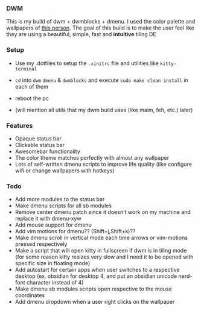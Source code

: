 ### DWM
This is my build of dwm + dwmblocks + dmenu.
I used the color palette and wallpapers of [this person](https://github.com/Edesem).
The goal of this build is to make the user feel like they are using a beautiful, simple, fast and **intuitive** tiling DE

### Setup
- Use my .dotfiles to setup the `.xinitrc` file and utilities like `kitty-terminal`
- `cd` into `dwm` `dmenu` & `dwmblocks` and execute `sudo make clean install` in each of them
- reboot the pc

- (will mention all utils that my dwm build uses (like maim, feh, etc.) later)

### Features
- Opaque status bar
- Clickable status bar
- Awesomebar functionality
- The color theme matches perfectly with almost any wallpaper
- Lots of self-written dmenu scripts to improve life quality (like configure wifi or change wallpapers with hotkeys)

### Todo
- Add more modules to the status bar
- Make dmenu scripts for all sb modules
- Remove center dmenu patch since it doesn't work on my machine and replace it with dmenu-xyw
- Add mouse support for dmenu
- Add vim motions for dmenu?? (Shift+j,Shift+k)??
- Make dmenu scroll in vertical mode each time arrows or vim-motions pressed respectively
- Make a script that will open kitty in fullscreen if dwm is in tiling mode (for some reason kitty resizes very slow and I need it to be opened with specific size in floating mode)
- Add autostart for certain apps when user switches to a respective desktop (ex. obsidian for desktop 4, and put an obsidian unicode nerd-font character instead of 4)
- Make dmenu sb modules scripts open respective to the mouse coordinates
- Add dmenu dropdown when a user right clicks on the wallpaper
